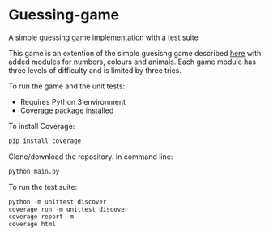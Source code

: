 # Guessing-game
A simple guessing game implementation with a test suite

This game is an extention of the simple guesisng game described [here](https://medium.com/better-programming/building-a-simple-guessing-game-in-python-e39058a8cbcf) with added modules for numbers, colours and animals. Each game module has three levels of difficulty and is limited by three tries.

To run the game and the unit tests:

- Requires Python 3 environment
- Coverage package installed

To install Coverage:

```python
pip install coverage
```

Clone/download the repository. In command line:

```python
python main.py
```

To run the test suite:

```python
python -m unittest discover
coverage run -m unittest discover
coverage report -m
coverage html
```
